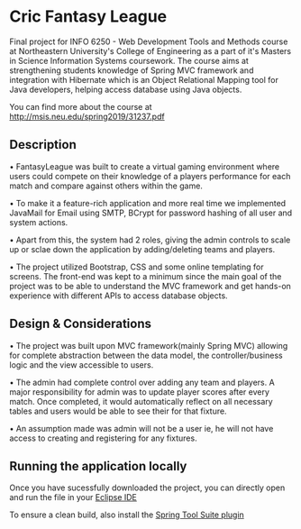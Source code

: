 # Cric Fantasy League

Final project for INFO 6250 - Web Development Tools and Methods course at Northeastern University's College of Engineering as a part of it's Masters in Science Information Systems coursework. The course aims at strengthening students knowledge of Spring MVC framework and integration with Hibernate which is an Object Relational Mapping tool for Java developers, helping access database using Java objects.  

You can find more about the course at http://msis.neu.edu/spring2019/31237.pdf


## Description 

• FantasyLeague was built to create a virtual gaming environment where users could compete on their knowledge of a players performance for each match and compare against others within the game.

• To make it a feature-rich application and more real time we implemented JavaMail for Email using SMTP, BCrypt for password hashing of all user and system actions.

• Apart from this, the system had 2 roles, giving the admin controls to scale up or sclae down the application by adding/deleting teams and players.

• The project utilized Bootstrap, CSS and some online templating for screens. The front-end was kept to a minimum since the main goal of the project was to be able to understand the MVC framework and get hands-on experience with different APIs to access database objects.

## Design & Considerations

• The project was built upon MVC framework(mainly Spring MVC) allowing for complete abstraction between the data model, the controller/business logic and the view accessible to users.

• The admin had complete control over adding any team and players. A major responsibility for admin was to update player scores after every match. Once completed, it would automatically reflect on all necessary tables and users would be able to see their for that fixture.

• An assumption made was admin will not be a user ie, he will not have access to creating and registering for any fixtures.

## Running the application locally

Once you have sucessfully downloaded the project, you can directly open and run the file in your [Eclipse IDE](https://www.eclipse.org/downloads/) 

To ensure a clean build, also install the [Spring Tool Suite plugin](https://download.springsource.com/release/STS/3.9.8.RELEASE/dist/e4.11/spring-tool-suite-3.9.8.RELEASE-e4.11.0-win32-x86_64.zip) 
